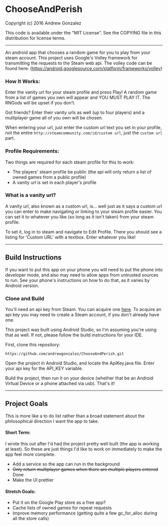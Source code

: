 # ChooseAndPerish

Copyright (c) 2016 Andrew Gonzalez

This code is available under the "MIT License". See the COPYING file in this distribution for license terms.

******


An android app that chooses a random game for you to play from your steam account.
This project uses Google's Volley framework for transmitting the requests to the
Steam web api.
The volley code can be found here: (https://android.googlesource.com/platform/frameworks/volley)

### How It Works:
Enter the vanity url for your steam profile and press Play! A random game from a list
of games you own will appear and YOU MUST PLAY IT. The RNGods will be upset if you don't.

Got friends? Enter their vanity urls as well (up to four players) and a multiplayer game all
of you own will be chosen.

When entering your url, just enter the custom url text you set in your profile, not the
entire `http://steamcommunity.com/id/custom url`, just the `custom url` part.

### Profile Requirements:
Two things are required for each steam profile for this to work:
+ The players' steam profile be public (the api will only return a list of owned games
from a public profile)
+ A vanity url is set in each player's profile

### What is a vanity url?
A vanity url, also known as a custom url, is... well just as it says a custom url you can
enter to make navigating or linking to your steam profile easier. You can set it to whatever
you like (so long as it isn't taken) from your steam profile.

To set it, log in to steam and navigate to Edit Profile. There you should see a
listing for 'Custom URL' with a textbox. Enter whatever you like!

******

## Build Instructions

If you want to put this app on your phone you will need to put the phone into developer mode,
and also may need to allow apps from untrusted sources to run. See your phone's instructions
on how to do that, as it varies by Android version.

### Clone and Build

You'll need an api key from Steam. You can acquire one [here](https://steamcommunity.com/dev).
To acquire an api key you may need to create a Steam account, if you don't already have one.

This project was built using Android Studio, so I'm assuming you're using that as well. If not,
please follow the build instructions for your IDE.

First, clone this repository:

`https://github.com/andrewgonzalez/ChooseAndPerish.git`

Open the project in Android Studio, and locate the ApiKey.java file. Enter your api key
for the API_KEY variable.

Build the project, then run it on your device (whether that be an Android Virtual Device
or a phone attached via usb). That's it!

******

## Project Goals

This is more like a to do list rather than a broad statement about the philosophical
direction I want the app to take.

#### Short Term:

I wrote this out after I'd had the project pretty well built (the app is working at least).
So these are just things I'd like to work on immediately to make the app feel more complete.

+ Add a service so the app can run in the background
+ ~~Only return multiplayer games when there are multiple players entered~~  Done
+ Make the UI prettier

#### Stretch Goals:
+ Put it on the Google Play store as a free app?
+ Cache lists of owned games for repeat requests
+ Improve memory performance (getting quite a few gc\_for\_alloc during all the store calls)
